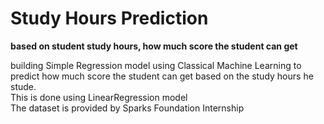 # Study Hours Prediction
<strong>based on student study hours, how much score the student can get</strong>
<div>building Simple Regression model using Classical Machine Learning to predict how much score the student can get based on the study hours he stude.</div>

<div>This is done using LinearRegression model</div>

<div>The dataset is provided by Sparks Foundation Internship</div>